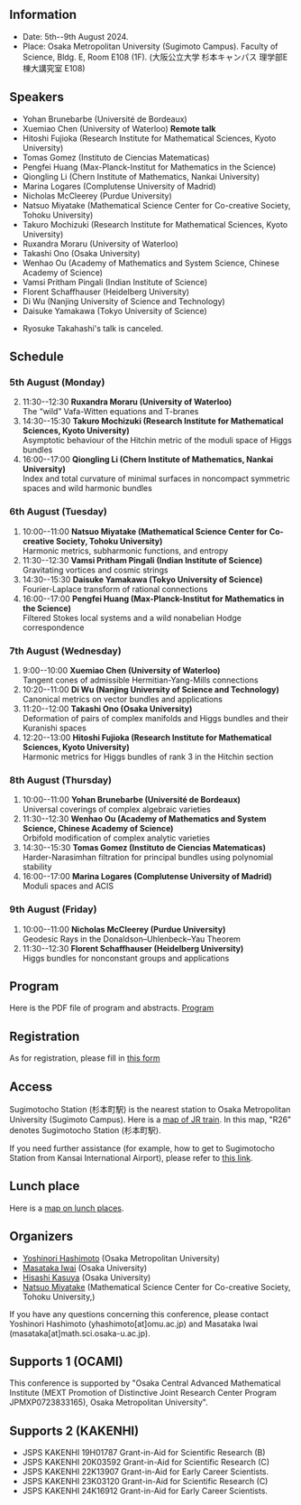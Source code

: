 
## Information
- Date: 5th--9th August 2024. 
- Place: 
Osaka Metropolitan University (Sugimoto Campus).
Faculty of Science, Bldg. E, Room E108 (1F).
(大阪公立大学 杉本キャンパス 理学部E棟大講究室 E108)


## Speakers
- Yohan Brunebarbe (Université de Bordeaux)
- Xuemiao Chen (University of Waterloo) **Remote talk**
- Hitoshi Fujioka (Research Institute for Mathematical Sciences, Kyoto University)
- Tomas Gomez (Instituto de Ciencias Matematicas)
- Pengfei Huang (Max-Planck-Institut for Mathematics in the Science)
- Qiongling Li (Chern Institute of Mathematics, Nankai University)
- Marina Logares (Complutense University of Madrid)
- Nicholas McCleerey (Purdue University)
- Natsuo Miyatake (Mathematical Science Center for Co-creative Society, Tohoku University)
- Takuro Mochizuki (Research Institute for Mathematical Sciences, Kyoto University)
- Ruxandra Moraru (University of Waterloo)
- Takashi Ono (Osaka University)
- Wenhao Ou (Academy of Mathematics and System Science, Chinese Academy of Science)
- Vamsi Pritham Pingali (Indian Institute of Science)
- Florent Schaffhauser (Heidelberg University)
- Di Wu (Nanjing University of Science and Technology)
- Daisuke Yamakawa (Tokyo University of Science)

* Ryosuke Takahashi's talk is canceled.
## Schedule


### 5th August (Monday)
2. 11:30--12:30 **Ruxandra Moraru (University of Waterloo)**<br>
The “wild” Vafa-Witten equations and T-branes
3. 14:30--15:30 **Takuro Mochizuki (Research Institute for Mathematical Sciences, Kyoto University)** <br>
Asymptotic behaviour of the Hitchin metric of the moduli space of Higgs bundles
4. 16:00--17:00 **Qiongling Li (Chern Institute of Mathematics, Nankai University)** <br>
Index and total curvature of minimal surfaces in noncompact symmetric spaces and wild harmonic bundles

### 6th August  (Tuesday)

1. 10:00--11:00 **Natsuo Miyatake (Mathematical Science Center for Co-creative Society, Tohoku University)** <br>
Harmonic metrics, subharmonic functions, and entropy
2. 11:30--12:30 **Vamsi Pritham Pingali (Indian Institute of Science)** <br>
Gravitating vortices and cosmic strings
3. 14:30--15:30 **Daisuke Yamakawa (Tokyo University of Science)** <br>
Fourier-Laplace transform of rational connections
4. 16:00--17:00 **Pengfei Huang (Max-Planck-Institut for Mathematics in the Science)** <br>
Filtered Stokes local systems and a wild nonabelian Hodge correspondence

### 7th August (Wednesday)
1. 9:00--10:00 **Xuemiao Chen (University of Waterloo)** <br>
Tangent cones of admissible Hermitian-Yang-Mills connections
2. 10:20--11:00 **Di Wu (Nanjing University of Science and Technology)** <br>
Canonical metrics on vector bundles and applications
3. 11:20--12:00 **Takashi Ono (Osaka University)** <br>
Deformation of pairs of complex manifolds and Higgs bundles and their Kuranishi spaces
4. 12:20--13:00 **Hitoshi Fujioka (Research Institute for Mathematical Sciences, Kyoto University)** <br>
Harmonic metrics for Higgs bundles of rank 3 in the Hitchin section

### 8th August (Thursday)
1. 10:00--11:00 **Yohan Brunebarbe (Université de Bordeaux)** <br>
Universal coverings of complex algebraic varieties
2. 11:30--12:30 **Wenhao Ou (Academy of Mathematics and System Science, Chinese Academy of Science)** <br>
Orbifold modification of complex analytic varieties
3. 14:30--15:30 **Tomas Gomez (Instituto de Ciencias Matematicas)** <br>
Harder-Narasimhan filtration for principal bundles using polynomial stability
4. 16:00--17:00 **Marina Logares (Complutense University of Madrid)** <br>
Moduli spaces and ACIS

### 9th August (Friday)
1. 10:00--11:00 **Nicholas McCleerey (Purdue University)** <br>
Geodesic Rays in the Donaldson–Uhlenbeck–Yau Theorem
2. 11:30--12:30 **Florent Schaffhauser (Heidelberg University)** <br>
Higgs bundles for nonconstant groups and applications

##  Program

Here is the PDF file of program and abstracts. [Program](https://masataka123.github.io/Kobayashi_Hitchin/material/program.pdf)

##  Registration

As for registration, please fill in [this form](https://forms.office.com/r/u4c6sswTiP)

<!--
- Ryosuke Takahashi (Tohoku University)


# New developments in Kobayashi--Hitchin correspondence and Higgs bundles

- Qiongling Li (Chern Institute of Mathematics, Nankai University)
- Di Wu (Nanjing University of Science and Technology)
- Xuemiao Chen (University of Waterloo) 
- Marina Logares (Complutense University of Madrid)
- Tomas Gomez (Instituto de Ciencias Matematicas)
- Florent Schaffhauser (Heidelberg University)
- Ruxandra Moraru (University of Waterloo)
- Takuro Mochizuki (Research Institute for Mathematical Sciences, Kyoto University)
- Daisuke Yamakawa (Tokyo University of Science)
- Wenhao Ou (Academy of Mathematics and System Science, Chinese Academy of Science)
- Vamsi Pritham Pingali (Indian Institute of Science)
- Ryosuke Takahashi (Tohoku University)
- Nicholas McCleerey (Purdue University)
- Yohan Brunebarbe (Université de Bordeaux)
- Pengfei Huang (Max-Planck-Institut for Mathematics in the Science)
- Natsuo Miyatake (Mathematical Science Center for Co-creative Society, Tohoku University)
- Takashi Ono (Osaka University)




##  Program

We will inform around  June or July 2024.
Here is the PDF file of program and abstracts. [Program](https://masataka123.github.io/complexgeometry_osaka_2024/material/program.pdf)
-->


## Access

Sugimotocho Station (杉本町駅)  is the nearest station to Osaka Metropolitan University (Sugimoto Campus).
Here is a [map of JR train](https://masataka123.github.io/Kobayashi_Hitchin/material/hanwa.pdf).
In this map, "R26" denotes Sugimotocho Station (杉本町駅).

 If you need further assistance (for example, how to get to Sugimotocho Station from Kansai International Airport), please refer to [this link](https://www.omu.ac.jp/orp/ocami-en/about/directions/).

## Lunch place
Here is a [map on lunch places](https://masataka123.github.io/Kobayashi_Hitchin/material/PlacesToEat.png).

<!--
It takes 5 minites on foot from Sugimoto-cho Station to the conference room.
The map of Faculty of Science is [here](https://masataka123.github.io/Kobayashi_Hitchin/material/sugimoto.png)
In this map, "12E" denotes Faculty of Science, Bldg. E. 

## Other informations
There is a hotel around Tennoji (天王寺) or Nishinari (西成) where you can stay for around 3,000 yen.  
However, it is not a  good hotel, so we do not recommend you book it. 
 -->
 
## Organizers
- [Yoshinori Hashimoto](https://sites.google.com/view/yhashimoto/home) (Osaka Metropolitan University)
- [Masataka Iwai](https://masataka123.github.io/blog3_e/) (Osaka University)
- [Hisashi Kasuya](https://sites.google.com/site/hisashikasuyamath/home) (Osaka University)
- [Natsuo Miyatake](https://sites.google.com/view/natsuomiyatake/home?authuser=2) (Mathematical Science Center for Co-creative Society, Tohoku University,)

If you have any questions concerning this conference, please contact Yoshinori Hashimoto (yhashimoto[at]omu.ac.jp) and Masataka Iwai (masataka[at]math.sci.osaka-u.ac.jp).

## Supports 1 (OCAMI)
This conference is supported by "Osaka Central Advanced Mathematical Institute (MEXT Promotion of Distinctive Joint Research Center Program JPMXP0723833165), Osaka Metropolitan University".

## Supports 2 (KAKENHI)
- JSPS KAKENHI 19H01787 Grant-in-Aid for Scientific Research (B) 
- JSPS KAKENHI 20K03592 Grant-in-Aid for Scientific Research (C) 
- JSPS KAKENHI 22K13907 Grant-in-Aid for Early Career Scientists. 
- JSPS KAKENHI 23K03120 Grant-in-Aid for Scientific Research (C) 
- JSPS KAKENHI 24K16912 Grant-in-Aid for Early Career Scientists. 


